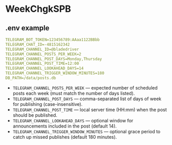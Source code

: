 # WeekChgkSPB

## .env example
```yml
TELEGRAM_BOT_TOKEN=123456789:AAaa1122BBbb
TELEGRAM_CHAT_ID=-4815162342
TELEGRAM_CHANNEL_ID=@bladedriver
TELEGRAM_CHANNEL_POSTS_PER_WEEK=2
TELEGRAM_CHANNEL_POST_DAYS=Monday,Thursday
TELEGRAM_CHANNEL_POST_TIME=12:00
TELEGRAM_CHANNEL_LOOKAHEAD_DAYS=14
TELEGRAM_CHANNEL_TRIGGER_WINDOW_MINUTES=180
DB_PATH=/data/posts.db
```

- `TELEGRAM_CHANNEL_POSTS_PER_WEEK` — expected number of scheduled posts each week (must match the number of days listed).
- `TELEGRAM_CHANNEL_POST_DAYS` — comma-separated list of days of week for publishing (case-insensitive).
- `TELEGRAM_CHANNEL_POST_TIME` — local server time (HH:mm) when the post should be published.
- `TELEGRAM_CHANNEL_LOOKAHEAD_DAYS` — optional window for announcements included in the post (default 14).
- `TELEGRAM_CHANNEL_TRIGGER_WINDOW_MINUTES` — optional grace period to catch up missed publishes (default 180 minutes).
